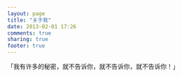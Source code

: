 ```yaml
---
layout: page
title: "关于我"
date: 2013-02-01 17:26
comments: true
sharing: true
footer: true
---
```

「我有许多的秘密，就不告诉你，就不告诉你，就不告诉你！」
